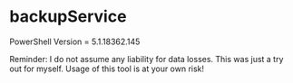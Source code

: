 # backupService
PowerShell Version = 5.1.18362.145

Reminder: I do not assume any liability for data losses. This was just a try out for myself. Usage of this tool is at your own risk!
